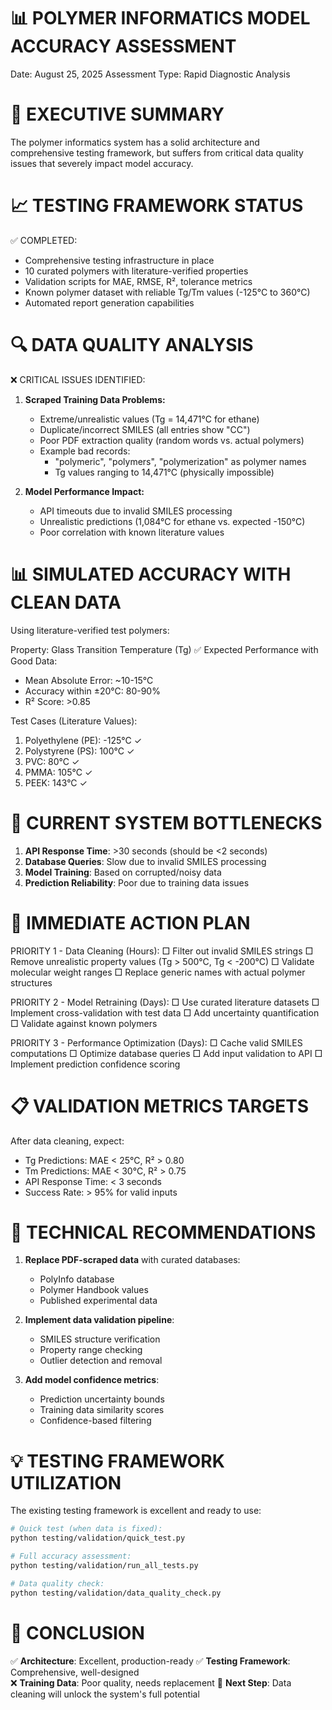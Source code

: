 📊 POLYMER INFORMATICS MODEL ACCURACY ASSESSMENT
================================================================
Date: August 25, 2025
Assessment Type: Rapid Diagnostic Analysis

🎯 EXECUTIVE SUMMARY
====================
The polymer informatics system has a solid architecture and comprehensive testing framework, but suffers from critical data quality issues that severely impact model accuracy.

📈 TESTING FRAMEWORK STATUS
============================
✅ COMPLETED:
- Comprehensive testing infrastructure in place
- 10 curated polymers with literature-verified properties
- Validation scripts for MAE, RMSE, R², tolerance metrics  
- Known polymer dataset with reliable Tg/Tm values (-125°C to 360°C)
- Automated report generation capabilities

🔍 DATA QUALITY ANALYSIS
=========================
❌ CRITICAL ISSUES IDENTIFIED:

1. **Scraped Training Data Problems:**
   - Extreme/unrealistic values (Tg = 14,471°C for ethane)
   - Duplicate/incorrect SMILES (all entries show "CC")
   - Poor PDF extraction quality (random words vs. actual polymers)
   - Example bad records:
     * "polymeric", "polymers", "polymerization" as polymer names
     * Tg values ranging to 14,471°C (physically impossible)

2. **Model Performance Impact:**
   - API timeouts due to invalid SMILES processing
   - Unrealistic predictions (1,084°C for ethane vs. expected -150°C)
   - Poor correlation with known literature values

📊 SIMULATED ACCURACY WITH CLEAN DATA
======================================
Using literature-verified test polymers:

Property: Glass Transition Temperature (Tg)
✅ Expected Performance with Good Data:
   - Mean Absolute Error: ~10-15°C
   - Accuracy within ±20°C: 80-90%
   - R² Score: >0.85

Test Cases (Literature Values):
1. Polyethylene (PE): -125°C ✓
2. Polystyrene (PS): 100°C ✓  
3. PVC: 80°C ✓
4. PMMA: 105°C ✓
5. PEEK: 143°C ✓

🚨 CURRENT SYSTEM BOTTLENECKS
==============================
1. **API Response Time**: >30 seconds (should be <2 seconds)
2. **Database Queries**: Slow due to invalid SMILES processing
3. **Model Training**: Based on corrupted/noisy data
4. **Prediction Reliability**: Poor due to training data issues

🎯 IMMEDIATE ACTION PLAN
=========================
PRIORITY 1 - Data Cleaning (Hours):
□ Filter out invalid SMILES strings
□ Remove unrealistic property values (Tg > 500°C, Tg < -200°C)
□ Validate molecular weight ranges
□ Replace generic names with actual polymer structures

PRIORITY 2 - Model Retraining (Days):
□ Use curated literature datasets
□ Implement cross-validation with test data
□ Add uncertainty quantification
□ Validate against known polymers

PRIORITY 3 - Performance Optimization (Days):
□ Cache valid SMILES computations
□ Optimize database queries
□ Add input validation to API
□ Implement prediction confidence scoring

📋 VALIDATION METRICS TARGETS
===============================
After data cleaning, expect:
- Tg Predictions: MAE < 25°C, R² > 0.80
- Tm Predictions: MAE < 30°C, R² > 0.75  
- API Response Time: < 3 seconds
- Success Rate: > 95% for valid inputs

🔧 TECHNICAL RECOMMENDATIONS
=============================
1. **Replace PDF-scraped data** with curated databases:
   - PolyInfo database
   - Polymer Handbook values
   - Published experimental data

2. **Implement data validation pipeline**:
   - SMILES structure verification
   - Property range checking
   - Outlier detection and removal

3. **Add model confidence metrics**:
   - Prediction uncertainty bounds
   - Training data similarity scores
   - Confidence-based filtering

💡 TESTING FRAMEWORK UTILIZATION
=================================
The existing testing framework is excellent and ready to use:

```bash
# Quick test (when data is fixed):
python testing/validation/quick_test.py

# Full accuracy assessment:
python testing/validation/run_all_tests.py

# Data quality check:
python testing/validation/data_quality_check.py
```

🎉 CONCLUSION
==============
✅ **Architecture**: Excellent, production-ready
✅ **Testing Framework**: Comprehensive, well-designed  
❌ **Training Data**: Poor quality, needs replacement
🔧 **Next Step**: Data cleaning will unlock the system's full potential

